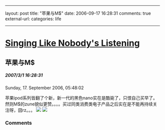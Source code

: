 
---
layout: post
title: "&#33529;&#26524;&#19982;M&#36;"
date: 2006-09-17 16:28:31
comments: true
external-url: 
categories: life

---


# [Singing Like Nobody's Listening][1]

   [1]: index.html

## 苹果与M$

##### 2007/3/1 16:28:31

Sunday, 17. September 2006, 05:48:02

  


  


苹果ipod系列皆翻了个新，新一代的黑色nano实在是酷毙了，只恨自己买早了。 然则M$的zune貌似更赞。。。。买过同类消费类电子产品之后实在是不能再持续关注呀，囧rz。。。 ![][2] ![][3]

   [2]: http://my.opera.com/ant99/homes/blog/first-official-zune-pictures.jpg
   [3]: http://www.blogsmithmedia.com/www.engadget.com/media/2006/09/dsc_1063.jpg

### Comments